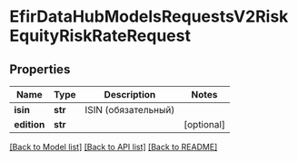 # EfirDataHubModelsRequestsV2RiskEquityRiskRateRequest

## Properties
Name | Type | Description | Notes
------------ | ------------- | ------------- | -------------
**isin** | **str** | ISIN (обязательный) | 
**edition** | **str** |  | [optional] 

[[Back to Model list]](../README.md#documentation-for-models) [[Back to API list]](../README.md#documentation-for-api-endpoints) [[Back to README]](../README.md)

